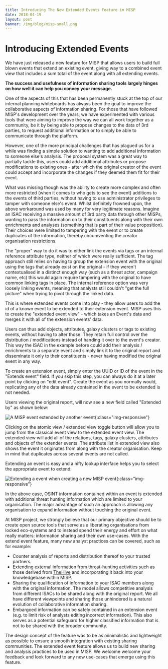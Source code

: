 ```yaml
---
title: Introducing The New Extended Events Feature in MISP
date: 2018-04-19
layout: post
banner: /img/blog/misp-small.png
---
```


# Introducing Extended Events

We have just released a new feature for MISP that allows users to build full blown events that extend an existing event, giving way to a combined event view that includes a sum total of the event along with all extending events.

**The success and usefulness of information sharing tools largely hinges on how well it can help you convey your message.**

One of the aspects of this that has been permanently stuck at the top of our internal planning whiteboards has always been the goal to improve the collaborative aspects of information sharing.
For those that have followed MISP's development over the years, we have experimented with various tools that were aiming to improve the way we can all work together as a community, be it by being able to propose changes to the data of 3rd parties, to request additional information or to simply be able to communicate through the platform.

However, one of the more principal challenges that has plagued us for a while was finding a simple solution to wanting to add additional information to someone else's analysis. The proposal system was a great way to partially tackle this, users could add additional attributes or propose modifications to existing ones - after which the original creator of the event could accept and incorporate the changes if they deemed them fit for their event.

What was missing though was the ability to create more complex and often more restricted (when it comes to who gets to see the event) additions to the events of third parties, without having to use administrator privileges to tamper with someone else's event. Whilst definitely frowned upon, the above workaround was used by many for very legitimate reasons. Imagine an ISAC receiving a massive amount of 3rd party data through other MISPs, wanting to pass the information on to their constituents along with their own enrichments and analyses (something that is part of their value proposition). Their choices were limited to tampering with the event or to create duplicates of the information, thereby circumventing the creator organisation restrictions.

The "proper" way to do it was to either link the events via tags or an internal reference attribute type, neither of which were really sufficient. The tag approach still relies on having to group the extension event with the original using the tags that already exist on the original - if they weren't contextualised in a distinct enough way (such as a threat actor, campaign name, etc) this would again require tampering with the original to have common linking tags in place. The internal reference option was very loosely linking events, meaning that analysts still couldn't "get the full picture" when trying to pivot through the linked data.

This is where extended events come into play - they allow users to add the id of a known event to be extended to their extension event. MISP uses this to create the "extended event view" - which takes an Event's data and merges it with all of the extension events' data.

Users can thus add objects, attributes, galaxy clusters or tags to existing events, without having to alter those. They retain full control over the distribution / modifications instead of handing it over to the event's creator. This way the ISAC in the example before could add their analysis / enrichments to a separate event and simply link it to the original report and disseminate it only to their constituents - never having modified the original event in any way.

To create an extension event, simply enter the UUID or ID of the event in the "Extends event" field. If you skip this step, you can always do it at a later point by clicking on "edit event". Create the event as you normally would, replicating any of the data already contained in the event to be extended is not needed.

Users viewing the original report, will now see a new field called "Extended by" as shown below:

![A MISP event extended by another event](/img/blog/extended.png){:class="img-responsive"}

Clicking on the atomic view / extended view toggle button will allow you to jump from the classical event view to the extended event view. The extended view will add all of the relations, tags, galaxy clusters, attributes and objects of the extender events. The attribute list in extended view also shows the event it originates from along with the creator organisation. Keep in mind that duplicates across several events are not culled.

Extending an event is easy and a nifty lookup interface helps you to select the appropriate event to extend:

![Extending a event when creating a new MISP event](/img/blog/extendadd.png){:class="img-responsive"}

In the above case, OSINT information contained within an event is extended with additional threat hunting information which are limited to your organisation. The major advantage of such an approach is allowing any organisation to expand information without touching the original event.

At MISP project, we strongly believe that our primary objective should be to create open source tools that serve as a liberating organisations from locked eco-systems and to instead spend their energy and effort on what really matters: information sharing and their own use-cases. With the extend event feature, many new analyst practices can be covered, such as for example:

- Counter analysis of reports and distribution thereof to your trusted partners.
- Extending external information from threat-hunting activities such as those derived from [TheHive](https://thehive-project.org/) and incorporating it back into your knowledgebase within MISP.
- Sharing the qualification of information to your ISAC members along with the original information. The model allows competitive analysis from different ISACs to be shared along with the original report. We all have different viewpoints and sharing those unhindered is a natural evolution of collaborative information sharing.
- Embargoed information can be safely contained in an extension event (e.g. to limit risk of analysts editing incorrect information). This also serves as a potential safeguard for higher classified information that is not to be shared with the broader community.

The design concept of the feature was to be as minimalistic and lightweight as possible to ensure a smooth integration with existing sharing communities. The extended event feature allows us to build new sharing and analysis practices to be used in MISP. We welcome welcome your feedback and look forward to any new use-cases that emerge using this feature.

